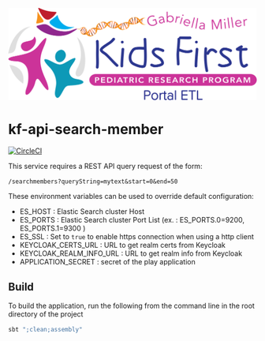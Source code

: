 <p align="center">
  <img src="search_members.svg" alt="Kids First Search Members" width="660px">
</p>

# kf-api-search-member

[![CircleCI](https://circleci.com/gh/kids-first/kf-api-search-members.svg?style=svg)](https://circleci.com/gh/kids-first/kf-api-search-members)

This service requires a REST API query request of the form: 

```
/searchmembers?queryString=mytext&start=0&end=50
```
These environment variables can be used to override default configuration:
- ES_HOST : Elastic Search cluster Host
- ES_PORTS : Elastic Search cluster Port List (ex. : ES_PORTS.0=9200, ES_PORTS.1=9300 )
- ES_SSL : Set to `true` to enable https connection when using a http client 
- KEYCLOAK_CERTS_URL : URL to get realm certs from Keycloak
- KEYCLOAK_REALM_INFO_URL : URL to get realm info from Keycloak
- APPLICATION_SECRET : secret of the play application 

## Build

To build the application, run the following from the command line in the root directory of the project

```bash
sbt ";clean;assembly"
```
